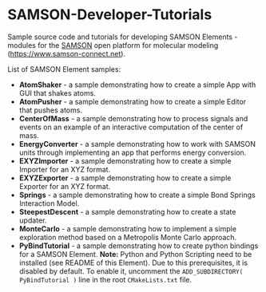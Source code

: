 # SAMSON-Developer-Tutorials
Sample source code and tutorials for developing SAMSON Elements - modules for the [SAMSON](<https://www.samson-connect.net>) open platform for molecular modeling (<https://www.samson-connect.net>).

List of SAMSON Element samples:

- **AtomShaker** - a sample demonstrating how to create a simple App with GUI that shakes atoms.
- **AtomPusher** - a sample demonstrating how to create a simple Editor that pushes atoms.
- **CenterOfMass** - a sample demonstrating how to process signals and events on an example of an interactive computation of the center of mass.
- **EnergyConverter** - a sample demonstrating how to work with SAMSON units through implementing an app that performs energy conversion.
- **EXYZImporter** - a sample demonstrating how to create a simple Importer for an XYZ format.
- **EXYZExporter** - a sample demonstrating how to create a simple Exporter for an XYZ format.
- **Springs** - a sample demonstrating how to create a simple Bond Springs Interaction Model.
- **SteepestDescent** - a sample demonstrating how to create a state updater.
- **MonteCarlo** - a sample demonstrating how to implement a simple exploration method based on a Metropolis Monte Carlo approach.
- **PyBindTutorial** - a sample demonstrating how to create python bindings for a SAMSON Element. **Note:** Python and Python Scripting need to be installed (see README of this Element).  Due to this prerequisites, it is disabled by default. To enable it, uncomment the `ADD_SUBDIRECTORY( PyBindTutorial )` line in the root `CMakeLists.txt` file.
